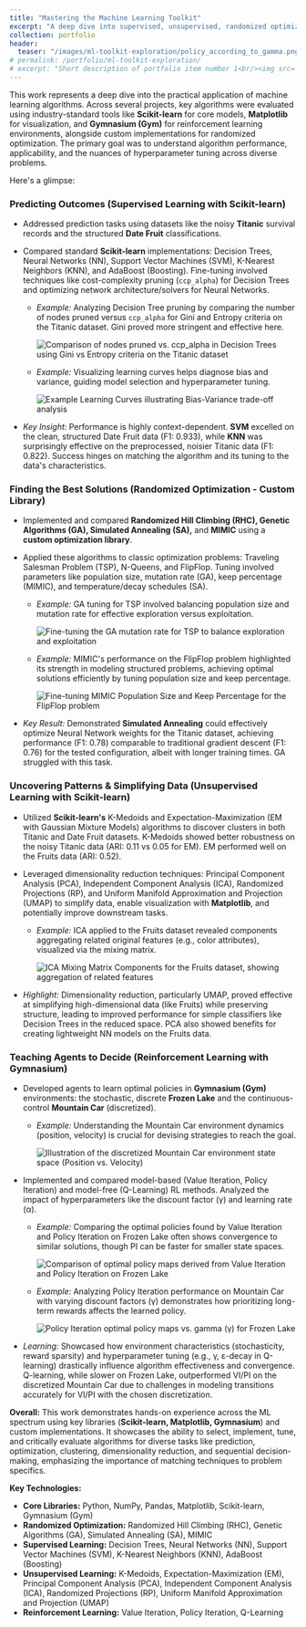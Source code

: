 ```yaml
---
title: "Mastering the Machine Learning Toolkit"
excerpt: "A deep dive into supervised, unsupervised, randomized optimization, and reinforcement learning algorithms using Scikit-learn, Matplotlib, Gymnasium, and custom libraries."
collection: portfolio
header:
  teaser: "/images/ml-toolkit-exploration/policy_according_to_gamma.png" # Using one of the allowed images
# permalink: /portfolio/ml-toolkit-exploration/
# excerpt: "Short description of portfolio item number 1<br/><img src='/images/500x300.png'>"
---
```


This work represents a deep dive into the practical application of machine learning algorithms. Across several projects, key algorithms were evaluated using industry-standard tools like **Scikit-learn** for core models, **Matplotlib** for visualization, and **Gymnasium (Gym)** for reinforcement learning environments, alongside custom implementations for randomized optimization. The primary goal was to understand algorithm performance, applicability, and the nuances of hyperparameter tuning across diverse problems.

Here's a glimpse:

### Predicting Outcomes (Supervised Learning with Scikit-learn)

*   Addressed prediction tasks using datasets like the noisy **Titanic** survival records and the structured **Date Fruit** classifications.
*   Compared standard **Scikit-learn** implementations: Decision Trees, Neural Networks (NN), Support Vector Machines (SVM), K-Nearest Neighbors (KNN), and AdaBoost (Boosting). Fine-tuning involved techniques like cost-complexity pruning (`ccp_alpha`) for Decision Trees and optimizing network architecture/solvers for Neural Networks.
    *   *Example:* Analyzing Decision Tree pruning by comparing the number of nodes pruned versus `ccp_alpha` for Gini and Entropy criteria on the Titanic dataset. Gini proved more stringent and effective here.

        ![Comparison of nodes pruned vs. ccp_alpha in Decision Trees using Gini vs Entropy criteria on the Titanic dataset](/images/ml-toolkit-exploration/node_cuted_gini_entropy.png)

    *   *Example:* Visualizing learning curves helps diagnose bias and variance, guiding model selection and hyperparameter tuning.

        ![Example Learning Curves illustrating Bias-Variance trade-off analysis](/images/ml-toolkit-exploration/learning_curves.png)

*   *Key Insight:* Performance is highly context-dependent. **SVM** excelled on the clean, structured Date Fruit data (F1: 0.933), while **KNN** was surprisingly effective on the preprocessed, noisier Titanic data (F1: 0.822). Success hinges on matching the algorithm and its tuning to the data's characteristics.

### Finding the Best Solutions (Randomized Optimization - Custom Library)

*   Implemented and compared **Randomized Hill Climbing (RHC), Genetic Algorithms (GA), Simulated Annealing (SA),** and **MIMIC** using a **custom optimization library**.
*   Applied these algorithms to classic optimization problems: Traveling Salesman Problem (TSP), N-Queens, and FlipFlop. Tuning involved parameters like population size, mutation rate (GA), keep percentage (MIMIC), and temperature/decay schedules (SA).
    *   *Example:* GA tuning for TSP involved balancing population size and mutation rate for effective exploration versus exploitation.

        ![Fine-tuning the GA mutation rate for TSP to balance exploration and exploitation](/images/ml-toolkit-exploration/mut_rateGA.png)

    *   *Example:* MIMIC's performance on the FlipFlop problem highlighted its strength in modeling structured problems, achieving optimal solutions efficiently by tuning population size and keep percentage.

        ![Fine-tuning MIMIC Population Size and Keep Percentage for the FlipFlop problem](/images/ml-toolkit-exploration/heatmapLargeMIMIC.png)

*   *Key Result:* Demonstrated **Simulated Annealing** could effectively optimize Neural Network weights for the Titanic dataset, achieving performance (F1: 0.78) comparable to traditional gradient descent (F1: 0.76) for the tested configuration, albeit with longer training times. GA struggled with this task.

### Uncovering Patterns & Simplifying Data (Unsupervised Learning with Scikit-learn)

*   Utilized **Scikit-learn's** K-Medoids and Expectation-Maximization (EM with Gaussian Mixture Models) algorithms to discover clusters in both Titanic and Date Fruit datasets. K-Medoids showed better robustness on the noisy Titanic data (ARI: 0.11 vs 0.05 for EM). EM performed well on the Fruits data (ARI: 0.52).
*   Leveraged dimensionality reduction techniques: Principal Component Analysis (PCA), Independent Component Analysis (ICA), Randomized Projections (RP), and Uniform Manifold Approximation and Projection (UMAP) to simplify data, enable visualization with **Matplotlib**, and potentially improve downstream tasks.
    *   *Example:* ICA applied to the Fruits dataset revealed components aggregating related original features (e.g., color attributes), visualized via the mixing matrix.

        ![ICA Mixing Matrix Components for the Fruits dataset, showing aggregation of related features](/images/ml-toolkit-exploration/ICA_Mixing_Matrix.png)

*   *Highlight:* Dimensionality reduction, particularly UMAP, proved effective at simplifying high-dimensional data (like Fruits) while preserving structure, leading to improved performance for simple classifiers like Decision Trees in the reduced space. PCA also showed benefits for creating lightweight NN models on the Fruits data.

### Teaching Agents to Decide (Reinforcement Learning with Gymnasium)

*   Developed agents to learn optimal policies in **Gymnasium (Gym)** environments: the stochastic, discrete **Frozen Lake** and the continuous-control **Mountain Car** (discretized).
    *   *Example:* Understanding the Mountain Car environment dynamics (position, velocity) is crucial for devising strategies to reach the goal.

        ![Illustration of the discretized Mountain Car environment state space (Position vs. Velocity)](/images/ml-toolkit-exploration/explaination_mountain_car.png)

*   Implemented and compared model-based (Value Iteration, Policy Iteration) and model-free (Q-Learning) RL methods. Analyzed the impact of hyperparameters like the discount factor (&gamma;) and learning rate (&alpha;).
    *   *Example:* Comparing the optimal policies found by Value Iteration and Policy Iteration on Frozen Lake often shows convergence to similar solutions, though PI can be faster for smaller state spaces.

        ![Comparison of optimal policy maps derived from Value Iteration and Policy Iteration on Frozen Lake](/images/ml-toolkit-exploration/it_policy_map_vi.png)

    *   *Example:* Analyzing Policy Iteration performance on Mountain Car with varying discount factors (&gamma;) demonstrates how prioritizing long-term rewards affects the learned policy.

        ![Policy Iteration optimal policy maps vs. gamma (&gamma;) for Frozen Lake](/images/ml-toolkit-exploration/policy_according_to_gamma.png)

*   *Learning:* Showcased how environment characteristics (stochasticity, reward sparsity) and hyperparameter tuning (e.g., &gamma;, &epsilon;-decay in Q-learning) drastically influence algorithm effectiveness and convergence. Q-learning, while slower on Frozen Lake, outperformed VI/PI on the discretized Mountain Car due to challenges in modeling transitions accurately for VI/PI with the chosen discretization.

**Overall:** This work demonstrates hands-on experience across the ML spectrum using key libraries (**Scikit-learn, Matplotlib, Gymnasium**) and custom implementations. It showcases the ability to select, implement, tune, and critically evaluate algorithms for diverse tasks like prediction, optimization, clustering, dimensionality reduction, and sequential decision-making, emphasizing the importance of matching techniques to problem specifics.

**Key Technologies:**

*   **Core Libraries:** Python, NumPy, Pandas, Matplotlib, Scikit-learn, Gymnasium (Gym)
*   **Randomized Optimization:** Randomized Hill Climbing (RHC), Genetic Algorithms (GA), Simulated Annealing (SA), MIMIC
*   **Supervised Learning:** Decision Trees, Neural Networks (NN), Support Vector Machines (SVM), K-Nearest Neighbors (KNN), AdaBoost (Boosting)
*   **Unsupervised Learning:** K-Medoids, Expectation-Maximization (EM), Principal Component Analysis (PCA), Independent Component Analysis (ICA), Randomized Projections (RP), Uniform Manifold Approximation and Projection (UMAP)
*   **Reinforcement Learning:** Value Iteration, Policy Iteration, Q-Learning